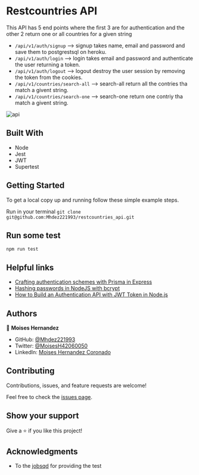 # Restcountries API

This API has 5 end points where the first 3 are for authentication and the other 2 return one or all countries for a given string

- `/api/v1/auth/signup` -->  signup takes name, email and password and save them to postgrestsql on heroku.
- `/api/v1/auth/login` -->  login takes email and password and authenticate the user returning a token.
- `/api/v1/auth/logout` -->  logout destroy the user session by removing the token from the cookies.
- `/api/v1/countries/search-all`  -->  search-all return all the contries tha match a givent string.
- `/api/v1/countries/search-one`  -->  search-one return one contriy tha match a givent string.

![api](https://user-images.githubusercontent.com/67757001/165146174-f64f71ca-e6ef-4bb5-8c06-8e278e40d495.jpg)

## Built With

- Node
- Jest
- JWT
- Supertest

## Getting Started

To get a local copy up and running follow these simple example steps.

Run in your terminal `git clone git@github.com:Mhdez221993/restcountries_api.git`

## Run some test

```
npm run test
```

## Helpful links

- [Crafting authentication schemes with Prisma in Express](https://blog.logrocket.com/crafting-authentication-schemes-with-prisma-in-express/)
- [Hashing passwords in NodeJS with bcrypt](https://sebhastian.com/bcrypt-node/)
- [How to Build an Authentication API with JWT Token in Node.js](https://www.section.io/engineering-education/how-to-build-authentication-api-with-jwt-token-in-nodejs/)

## Authors

👤 **Moises Hernandez**

- GitHub: [@Mhdez221993](https://github.com/Mhdez221993)
- Twitter: [@MoisesH42060050](https://twitter.com/MoisesH42060050)
- LinkedIn: [Moises Hernandez Coronado](https://www.linkedin.com/in/moises-hernandez-9bbb17145/)

## Contributing

Contributions, issues, and feature requests are welcome!

Feel free to check the [issues page](https://github.com/Mhdez221993/restcountries_api/issues).

## Show your support

Give a ⭐️ if you like this project!

## Acknowledgments

- To the [jobsqd](https://www.jobsqd.com/) for providing the test
